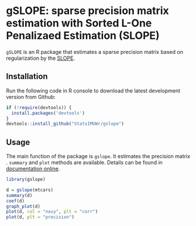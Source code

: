 # gSLOPE: sparse precision matrix estimation with Sorted L-One Penalizaed Estimation (SLOPE)

`gSLOPE` is an R package that estimates a sparse precision matrix based on regularization by the [SLOPE](https://arxiv.org/pdf/1407.3824.pdf).

## Installation

Run the following code in R console to download the latest development version from Github:

```R
if (!require(devtools)) {
  install.packages('devtools')
}
devtools::install_github("StatsIMUWr/gslope")
```

## Usage

The main function of the package is `gslope`. It estimates the precision matrix . `summary` and `plot` methods are available. Details can be found in [documentation online](https://statsimuwr.github.io/gslope/).

```R
library(gslope)

d = gslope(mtcars)
summary(d)
coef(d)
graph_plot(d)
plot(d, col = "navy", plt = "corr")
plot(d, plt = "precision")
```
